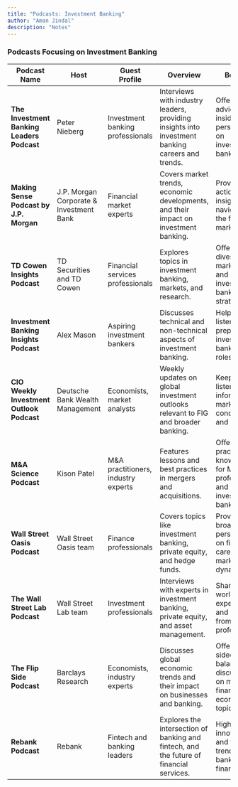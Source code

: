 ```yaml
---
title: "Podcasts: Investment Banking"
author: "Aman Jindal"
description: "Notes"
---
```


### **Podcasts Focusing on Investment Banking**

| **Podcast Name**                     | **Host**                      | **Guest Profile**                 | **Overview**                                                                 | **Benefits**                                                                          |
|--------------------------------------|-------------------------------|------------------------------------|-------------------------------------------------------------------------------|---------------------------------------------------------------------------------------|
| **The Investment Banking Leaders Podcast** | Peter Nieberg                | Investment banking professionals  | Interviews with industry leaders, providing insights into investment banking careers and trends. | Offers career advice and insider perspectives on investment banking.                  |
| **Making Sense Podcast by J.P. Morgan** | J.P. Morgan Corporate & Investment Bank | Financial market experts          | Covers market trends, economic developments, and their impact on investment banking. | Provides actionable insights for navigating the financial markets.                    |
| **TD Cowen Insights Podcast**        | TD Securities and TD Cowen    | Financial services professionals  | Explores topics in investment banking, markets, and research.                | Offers deep dives into market trends and investment banking strategies.               |
| **Investment Banking Insights Podcast** | Alex Mason                   | Aspiring investment bankers        | Discusses technical and non-technical aspects of investment banking.         | Helps listeners prepare for investment banking roles.                                 |
| **CIO Weekly Investment Outlook Podcast** | Deutsche Bank Wealth Management | Economists, market analysts       | Weekly updates on global investment outlooks relevant to FIG and broader banking. | Keeps listeners informed on market conditions and outlooks.                           |
| **M&A Science Podcast**              | Kison Patel                   | M&A practitioners, industry experts | Features lessons and best practices in mergers and acquisitions.             | Offers practical knowledge for M&A professionals and investment bankers.              |
| **Wall Street Oasis Podcast**        | Wall Street Oasis team        | Finance professionals              | Covers topics like investment banking, private equity, and hedge funds.      | Provides a broad perspective on finance careers and market dynamics.                  |
| **The Wall Street Lab Podcast**      | Wall Street Lab team          | Investment professionals           | Interviews with experts in investment banking, private equity, and asset management. | Shares real-world experiences and insights from finance professionals.                |
| **The Flip Side Podcast**            | Barclays Research             | Economists, industry experts       | Discusses global economic trends and their impact on businesses and banking. | Offers two-sided, balanced discussions on major financial and economic topics.         |
| **Rebank Podcast**                   | Rebank                        | Fintech and banking leaders        | Explores the intersection of banking and fintech, and the future of financial services. | Highlights innovation and future trends in banking and finance.                       |

